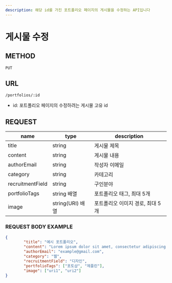 ```yaml
---
description: 해당 id를 가진 포트폴리오 페이지의 게시물을 수정하는 API입니다
---
```


# 게시물 수정

## METHOD

```text
PUT
```

## URL

```text
/portfolios/:id
```

* id: 포트폴리오 페이지의 수정하려는 게시물 고유 id

## REQUEST

| name             | type             | description                      |
| ---------------- | ---------------- | -------------------------------- |
| title            | string           | 게시물 제목                      |
| content          | string           | 게시물 내용                      |
| authorEmail      | string           | 작성자 이메일                    |
| category         | string           | 카테고리                         |
| recruitmentField | string           | 구인분야                         |
| portfolioTags    | string 배열      | 포트폴리오 태그, 최대 5개        |
| image            | string(URI) 배열 | 포트폴리오 이미지 경로, 최대 5개 |

### REQUEST BODY EXAMPLE

```json
{
        "title": "예시 포트폴리오",
        "content": "Lorem ipsum dolor sit amet, consectetur adipiscing elit. Curabitur sit.",
        "authorEmail": "example@gmail.com",
        "category": "웹",
        "recruitmentField": "디자인",
        "portfolioTags": ["포토샵", "제플린"],
        "image": ["uri1", "uri2"]
}
```


